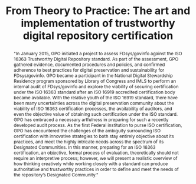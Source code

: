 ---
abstract: '"In January 2015, GPO initiated a project to assess FDsys/govinfo against
  the ISO 16363 Trustworthy Digital Repository standard. As part of the assessment,
  GPO gathered evidence, documented procedures and policies, and confirmed adherence
  to best practices for digital preservation and sustainability for FDsys/govinfo.
  GPO became a participant in the National Digital Stewardship Residency program sponsored
  by Library of Congress and IMLS to perform an internal audit of FDsys/govinfo and
  explore the viability of securing certification under the ISO 16363 standard after
  an ISO 16919 accredited certification body became available.

  With the relative youth of the ISO 16919 standard, there have been many uncertainties
  across the digital preservation community about the viability of ISO 16363 certification
  processes, the availability of auditors, and even the objective value of obtaining
  such certification under the ISO standard. GPO has embraced a necessary artfulness
  in preparing for such a recently developed audit process. As the first Federal institution
  to purse ISO certification, GPO has encountered the challenges of the ambiguity
  surrounding ISO certification with innovative strategies to both stay entirely objective
  about its practices, and meet the highly intricate needs across the spectrum of
  its Designated Communities. In this manner, preparing for an ISO 16363 certification,
  an objective, formal process of evaluation, theoretically should not require an
  interpretive process; however, we will present a realistic overview of how thinking
  creatively while working closely with a standard can produce authoritative and trustworthy
  practices in order to define and meet the needs of the repository’s Designated Community."'
creators:
- Tieman, Jessica
- Walls, David
date: null
document_url: https://services.phaidra.univie.ac.at/api/object/o:923639/download
grand_parent: iPRES
institutions: []
keywords:
- boston
landing_page_url: https://phaidra.univie.ac.at/o:923639
language: eng
layout: publication
license: CC BY 4.0 International
notes_url: null
parent: iPRES 2018
presentation_url: null
publication_type: paper
size: 73449
source_name: iPRES
title: 'From Theory to Practice: The art and implementation of trustworthy digital
  repository certification'
year: 2018
---